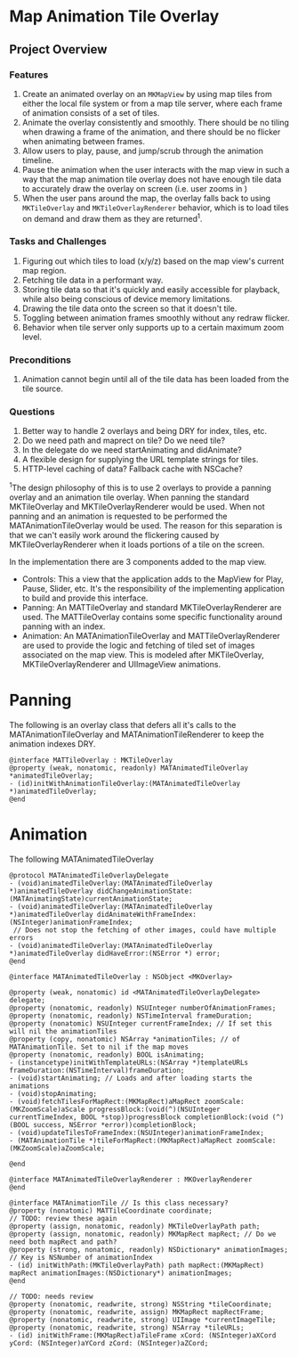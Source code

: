 Map Animation Tile Overlay
=======================

Project Overview
----------------

### Features ###
1. Create an animated overlay on an `MKMapView` by using map tiles from either the local file system or from a map tile
   server, where each frame of animation consists of a set of tiles.
2. Animate the overlay consistently and smoothly. There should be no tiling when drawing a frame of the animation, and
   there should be no flicker when animating between frames.
3. Allow users to play, pause, and jump/scrub through the animation timeline.
4. Pause the animation when the user interacts with the map view in such a way that the map animation tile overlay does
   not have enough tile data to accurately draw the overlay on screen (i.e. user zooms in )
5. When the user pans around the map, the overlay falls back to using `MKTileOverlay` and `MKTileOverlayRenderer` behavior,
   which is to load tiles on demand and draw them as they are returned<sup>1</sup>.

### Tasks and Challenges ###
1. Figuring out which tiles to load (x/y/z) based on the map view's current map region.
2. Fetching tile data in a performant way.
3. Storing tile data so that it's quickly and easily accessible for playback, while also being conscious of device
   memory limitations.
4. Drawing the tile data onto the screen so that it doesn't tile.
5. Toggling between animation frames smoothly without any redraw flicker.
6. Behavior when tile server only supports up to a certain maximum zoom level.

### Preconditions ###
1. Animation cannot begin until all of the tile data has been loaded from the tile source.

### Questions ###
1. Better way to handle 2 overlays and being DRY for index, tiles, etc.
2. Do we need path and maprect on tile? Do we need tile?
3. In the delegate do we need startAnimating and didAnimate?
4. A flexible design for supplying the URL template strings for tiles.
5. HTTP-level caching of data? Fallback cache with NSCache?

<sup>1</sup>The design philosophy of this is to use 2 overlays to provide a panning overlay and an animation tile overlay. When panning the standard MKTileOverlay and MKTileOverlayRenderer would be used. When not panning and an animation is requested to be performed the MATAnimationTileOverlay would be used. The reason for this separation is that we can't easily work around the flickering caused by MKTileOverlayRenderer when it loads portions of a tile on the screen.

In the implementation there are 3 components added to the map view.

- Controls: This a view that the application adds to the MapView for Play, Pause, Slider, etc. It's the responsibility of the implementing application to build and provide this interface.
- Panning: An MATTileOverlay and standard MKTileOverlayRenderer are used. The MATTileOverlay contains some specific functionality around panning with an index.
- Animation: An MATAnimationTileOverlay and MATTileOverlayRenderer are used to provide the logic and fetching of tiled set of images associated on the map view. This is modeled after MKTileOverlay, MKTileOverlayRenderer and UIImageView animations.

Panning
=======
The following is an overlay class that defers all it's calls to the MATAnimationTileOverlay and MATAnimationTileRenderer to keep the animation indexes DRY.

    @interface MATTileOverlay : MKTileOverlay
    @property (weak, nonatomic, readonly) MATAnimatedTileOverlay *animatedTileOverlay;
    - (id)initWithAnimationTileOverlay:(MATAnimatedTileOverlay *)animatedTileOverlay;
    @end

Animation
=========
The following MATAnimatedTileOverlay

    @protocol MATAnimatedTileOverlayDelegate
    - (void)animatedTileOverlay:(MATAnimatedTileOverlay *)animatedTileOverlay didChangeAnimationState:(MATAnimatingState)currentAnimationState;
    - (void)animatedTileOverlay:(MATAnimatedTileOverlay *)animatedTileOverlay didAnimateWithFrameIndex:(NSInteger)animationFrameIndex;
     // Does not stop the fetching of other images, could have multiple errors
    - (void)animatedTileOverlay:(MATAnimatedTileOverlay *)animatedTileOverlay didHaveError:(NSError *) error;
    @end

    @interface MATAnimatedTileOverlay : NSObject <MKOverlay>

    @property (weak, nonatomic) id <MATAnimatedTileOverlayDelegate> delegate;
    @property (nonatomic, readonly) NSUInteger numberOfAnimationFrames;
    @property (nonatomic, readonly) NSTimeInterval frameDuration;
    @property (nonatomic) NSUInteger currentFrameIndex; // If set this will nil the animationTiles
    @property (copy, nonatomic) NSArray *animationTiles; // of MATAnimationTile. Set to nil if the map moves
    @property (nonatomic, readonly) BOOL isAnimating;
    - (instancetype)initWithTemplateURLs:(NSArray *)templateURLs frameDuration:(NSTimeInterval)frameDuration;
    - (void)startAnimating; // Loads and after loading starts the animations
    - (void)stopAnimating;
    - (void)fetchTilesForMapRect:(MKMapRect)aMapRect zoomScale:(MKZoomScale)aScale progressBlock:(void(^)(NSUInteger currentTimeIndex, BOOL *stop))progressBlock completionBlock:(void (^)(BOOL success, NSError *error))completionBlock;
    - (void)updateTilesToFrameIndex:(NSUInteger)animationFrameIndex;
    - (MATAnimationTile *)tileForMapRect:(MKMapRect)aMapRect zoomScale:(MKZoomScale)aZoomScale;

    @end

    @interface MATAnimatedTileOverlayRenderer : MKOverlayRenderer
    @end

    @interface MATAnimationTile // Is this class necessary?
    @property (nonatomic) MATTileCoordinate coordinate;
    // TODO: review these again
    @property (assign, nonatomic, readonly) MKTileOverlayPath path;
    @property (assign, nonatomic, readonly) MKMapRect mapRect; // Do we need both mapRect and path?
    @property (strong, nonatomic, readonly) NSDictionary* animationImages; // Key is NSNumber of animationIndex
    - (id) initWithPath:(MKTileOverlayPath) path mapRect:(MKMapRect) mapRect animationImages:(NSDictionary*) animationImages;
    @end

    // TODO: needs review
    @property (nonatomic, readwrite, strong) NSString *tileCoordinate;
    @property (nonatomic, readwrite, assign) MKMapRect mapRectFrame;
    @property (nonatomic, readwrite, strong) UIImage *currentImageTile;
    @property (nonatomic, readwrite, strong) NSArray *tileURLs;
    - (id) initWithFrame:(MKMapRect)aTileFrame xCord: (NSInteger)aXCord yCord: (NSInteger)aYCord zCord: (NSInteger)aZCord;
